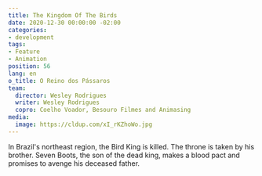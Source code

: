 ```yaml
---
title: The Kingdom Of The Birds
date: 2020-12-30 00:00:00 -02:00
categories:
- development
tags:
- Feature
- Animation
position: 56
lang: en
o_title: O Reino dos Pássaros
team:
  director: Wesley Rodrigues
  writer: Wesley Rodrigues
  copro: Coelho Voador, Besouro Filmes and Animasing
media:
  image: https://cldup.com/xI_rKZhoWo.jpg
---
```


In Brazil's northeast region, the Bird King is killed. The throne is taken by his brother. Seven Boots, the son of the dead king, makes a blood pact and promises to avenge his deceased father.
